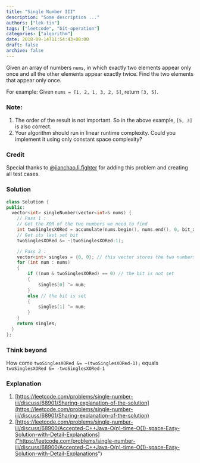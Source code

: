 ```yaml
---
title: "Single Number III"
description: "Some description ..."
authors: ["lek-tin"]
tags: ["leetcode", "bit-operation"]
categories: ["algorithm"]
date: 2018-09-14T11:54:43+08:00
draft: false
archive: false
---
```

Given an array of numbers `nums`, in which exactly two elements appear only once and all the other elements appear exactly twice. Find the two elements that appear only once.

For example:
Given `nums = [1, 2, 1, 3, 2, 5]`, return `[3, 5]`.
### Note:

1. The order of the result is not important. So in the above example, `[5, 3]` is also correct.
2. Your algorithm should run in linear runtime complexity. Could you implement it using only constant space complexity?

### Credit
Special thanks to [@jianchao.li.fighter](https://leetcode.com/discuss/user/jianchao.li.fighter) for adding this problem and creating all test cases.

### Solution
```c++
class Solution {
public:
  vector<int> singleNumber(vector<int>& nums) {
    // Pass 1 : 
    // Get the XOR of the two numbers we need to find
    int twoSinglesXORed = accumulate(nums.begin(), nums.end(), 0, bit_xor<int>());
    // Get its last set bit
    twoSinglesXORed &= ~(twoSinglesXORed-1);

    // Pass 2 :
    vector<int> singles = {0, 0}; // this vector stores the two numbers we will return
    for (int num : nums)
    {
        if ((num & twoSinglesXORed) == 0) // the bit is not set
        {
            singles[0] ^= num;
        }
        else // the bit is set
        {
            singles[1] ^= num;
        }
    }
    return singles;
  }
};
```

### Think beyond
How come 
`twoSinglesXORed &= ~(twoSinglesXORed-1);`
equals
`twoSinglesXORed &= -twoSinglesXORed-1`

### Explanation
1. [https://leetcode.com/problems/single-number-iii/discuss/68901/Sharing-explanation-of-the-solution](https://leetcode.com/problems/single-number-iii/discuss/68901/Sharing-explanation-of-the-solution)
2. [https://leetcode.com/problems/single-number-iii/discuss/68900/Accepted-C++Java-O(n)-time-O(1)-space-Easy-Solution-with-Detail-Explanations]("https://leetcode.com/problems/single-number-iii/discuss/68900/Accepted-C++Java-O(n)-time-O(1)-space-Easy-Solution-with-Detail-Explanations")